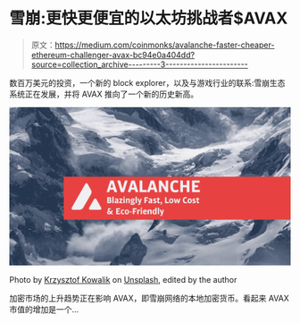 # 雪崩:更快更便宜的以太坊挑战者$AVAX

> 原文：<https://medium.com/coinmonks/avalanche-faster-cheaper-ethereum-challenger-avax-bc94e0a404dd?source=collection_archive---------3----------------------->

数百万美元的投资，一个新的 block explorer，以及与游戏行业的联系:雪崩生态系统正在发展，并将 AVAX 推向了一个新的历史新高。

![](img/2e826a02624ded8d3abaa6269bf95199.png)

Photo by [Krzysztof Kowalik](https://unsplash.com/@kowalikus?utm_source=unsplash&utm_medium=referral&utm_content=creditCopyText) on [Unsplash](https://unsplash.com/?utm_source=unsplash&utm_medium=referral&utm_content=creditCopyText), edited by the author

加密市场的上升趋势正在影响 AVAX，即雪崩网络的本地加密货币。看起来 AVAX 市值的增加是一个…